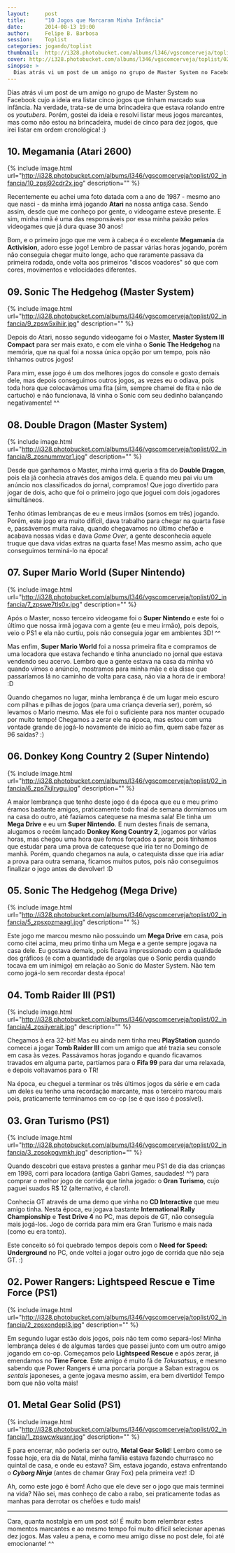 ```yaml
---
layout:     post
title:      "10 Jogos que Marcaram Minha Infância"
date:       2014-08-13 19:00
author:     Felipe B. Barbosa
session:    Toplist
categories: jogando/toplist
thumbnail:  http://i328.photobucket.com/albums/l346/vgscomcerveja/toplist/02_infancia/post_thumbnail_zps7gwsuvcc.jpg
cover: http://i328.photobucket.com/albums/l346/vgscomcerveja/toplist/02_infancia/post_header_zpswytcheo5.jpg
sinopse: >
  Dias atrás vi um post de um amigo no grupo de Master System no Facebook cujo a ideia era listar cinco jogos que tinham marcado sua infância. Na verdade, trata-se de uma brincadeira que estava rolando entre os youtubers. Porém, gostei da ideia e resolvi listar meus jogos marcantes, mas como não estou na brincadeira, mudei de cinco para dez jogos, que irei listar em ordem cronológica! :)
---
```

Dias atrás vi um post de um amigo no grupo de Master System no Facebook cujo a ideia era listar cinco jogos que tinham marcado sua infância. Na verdade, trata-se de uma brincadeira que estava rolando entre os *youtubers*. Porém, gostei da ideia e resolvi listar meus jogos marcantes, mas como não estou na brincadeira, mudei de cinco para dez jogos, que irei listar em ordem cronológica! :)

## 10. Megamania (Atari 2600)

{% include image.html url="http://i328.photobucket.com/albums/l346/vgscomcerveja/toplist/02_infancia/10_zpsj92cdr2x.jpg" description="" %}

Recentemente eu achei uma foto datada com a ano de 1987 - mesmo ano que nasci - da minha irmã jogando **Atari** na nossa antiga casa. Sendo assim, desde que me conheço por gente, o videogame esteve presente. E sim, minha irmã é uma das responsáveis por essa minha paixão pelos videogames que já dura quase 30 anos!

Bom, e o primeiro jogo que me vem à cabeça é o excelente **Megamania** da **Activision**, adoro esse jogo! Lembro de passar várias horas jogando, porém não conseguia chegar muito longe, acho que raramente passava da primeira rodada, onde volta aos primeiros "discos voadores" só que com cores, movimentos e velocidades diferentes.

## 09. Sonic The Hedgehog (Master System)

{% include image.html url="http://i328.photobucket.com/albums/l346/vgscomcerveja/toplist/02_infancia/9_zpsw5xihiir.jpg" description="" %}

Depois do Atari, nosso segundo videogame foi o Master, **Master System III Compact** para ser mais exato, e com ele vinha o **Sonic The Hedgehog** na memória, que na qual foi a nossa única opção por um tempo, pois não tínhamos outros jogos!

Para mim, esse jogo é um dos melhores jogos do console e gosto demais dele, mas depois conseguimos outros jogos, as vezes eu o odiava, pois toda hora que colocavámos uma fita (sim, sempre chamei de fita e não de cartucho) e não funcionava, lá vinha o Sonic com seu dedinho balançando negativamente! ^^

## 08. Double Dragon (Master System)

{% include image.html url="http://i328.photobucket.com/albums/l346/vgscomcerveja/toplist/02_infancia/8_zpsnummvpr1.jpg" description="" %}

Desde que ganhamos o Master, minha irmã queria a fita do **Double Dragon**, pois ela já conhecia através dos amigos dela. E quando meu pai viu um anúncio nos classificados do jornal, compramos! Que jogo divertido para jogar de dois, acho que foi o primeiro jogo que joguei com dois jogadores simultâneos.

Tenho ótimas lembranças de eu e meus irmãos (somos em três) jogando. Porém, este jogo era muito difícil, dava trabalho para chegar na quarta fase e, passávemos muita raiva, quando chegavamos no último chefão e acabava nossas vidas e dava *Game Over*, a gente desconhecia aquele truque que dava vidas extras na quarta fase! Mas mesmo assim, acho que conseguimos terminá-lo na época!

## 07. Super Mario World (Super Nintendo)

{% include image.html url="http://i328.photobucket.com/albums/l346/vgscomcerveja/toplist/02_infancia/7_zpswe7tls0x.jpg" description="" %}

Após o Master, nosso terceiro videogame foi o **Super Nintendo** e este foi o último que nossa irmã jogava com a gente (eu e meu irmão), pois depois, veio o PS1 e ela não curtiu, pois não conseguia jogar em ambientes 3D! ^^

Mas enfim, **Super Mario World** foi a nossa primeira fita e compramos de uma locadora que estava fechando e tinha anunciado no jornal que estava vendendo seu acervo. Lembro que a gente estava na casa da minha vó quando vimos o anúncio, mostramos para minha mãe e ela disse que passaríamos lá no caminho de volta para casa, não via a hora de ir embora! :D

Quando chegamos no lugar, minha lembrança é de um lugar meio escuro com pilhas e pilhas de jogos (para uma criança deveria ser), porém, só levamos o Mario mesmo. Mas ele foi o suficiente para nos manter ocupado por muito tempo! Chegamos a zerar ele na época, mas estou com uma vontade grande de jogá-lo novamente de início ao fim, quem sabe fazer as 96 saídas? :)

## 06. Donkey Kong Country 2 (Super Nintendo)

{% include image.html url="http://i328.photobucket.com/albums/l346/vgscomcerveja/toplist/02_infancia/6_zps7kjlrygu.jpg" description="" %}

A maior lembrança que tenho deste jogo é da época que eu e meu primo éramos bastante amigos, praticamente todo final de semana dormíamos um na casa do outro, até fazíamos catequese na mesma sala! Ele tinha um **Mega Drive** e eu um **Super Nintendo**. E num destes finais de semana, alugamos o recém lançado **Donkey Kong Country 2**, jogamos por várias horas, mas chegou uma hora que fomos forçados a parar, pois tínhamos que estudar para uma prova de catequese que iria ter no Domingo de manhã. Porém, quando chegamos na aula, o catequista disse que iria adiar a prova para outra semana, ficamos muitos putos, pois não conseguimos finalizar o jogo antes de devolver! :D

## 05. Sonic The Hedgehog (Mega Drive)

{% include image.html url="http://i328.photobucket.com/albums/l346/vgscomcerveja/toplist/02_infancia/5_zpsxpzmaagl.jpg" description="" %}

Este jogo me marcou mesmo não possuindo um **Mega Drive** em casa, pois como citei acima, meu primo tinha um Mega e a gente sempre jogava na casa dele. Eu gostava demais, pois ficava impressionado com a qualidade dos gráficos (e com a quantidade de argolas que o Sonic perdia quando tocava em um inimigo) em relação ao Sonic do Master System. Não tem como jogá-lo sem recordar desta época!

## 04. Tomb Raider III (PS1)

{% include image.html url="http://i328.photobucket.com/albums/l346/vgscomcerveja/toplist/02_infancia/4_zpsiiyerait.jpg" description="" %}

Chegamos à era 32-bit! Mas eu ainda nem tinha meu **PlayStation** quando comecei a jogar **Tomb Raider III** com um amigo que até trazia seu console em casa às vezes. Passávamos horas jogando e quando ficavamos travados em alguma parte, partíamos para o **Fifa 99** para dar uma relaxada, e depois voltavamos para o TR!

Na época, eu cheguei a terminar os três últimos jogos da série e em cada um deles eu tenho uma recordação marcante, mas o terceiro marcou mais pois, praticamente terminamos em co-op (se é que isso é possível).

## 03. Gran Turismo (PS1)

{% include image.html url="http://i328.photobucket.com/albums/l346/vgscomcerveja/toplist/02_infancia/3_zpsokpgvmkh.jpg" description="" %}

Quando descobri que estava prestes a ganhar meu PS1 de dia das crianças em 1998, corri para locadora (antiga Gabri Games, saudades! ^^) para comprar o melhor jogo de corrida que tinha jogado: o **Gran Turismo**, cujo paguei suados R$ 12 (alternativo, é claro!).

Conhecia GT através de uma demo que vinha no **CD Interactive** que meu amigo tinha. Nesta época, eu jogava bastante **International Rally Championship** e **Test Drive 4** no PC, mas depois de GT, não conseguia mais jogá-los. Jogo de corrida para mim era Gran Turismo e mais nada (como eu era tonto).

Este conceito só foi quebrado tempos depois com o **Need for Speed: Underground** no PC, onde voltei a jogar outro jogo de corrida que não seja GT. :)

## 02. Power Rangers: Lightspeed Rescue e Time Force (PS1)

{% include image.html url="http://i328.photobucket.com/albums/l346/vgscomcerveja/toplist/02_infancia/2_zpsxondepl3.jpg" description="" %}

Em segundo lugar estão dois jogos, pois não tem como separá-los! Minha lembrança deles é de algumas tardes que passei junto com um outro amigo jogando em co-op. Começamos pelo **Lightspeed Rescue** e após zerar, já emendamos no **Time Force**. Este amigo é muito fã de *Tokusatsus*, e mesmo sabendo que Power Rangers é uma porcaria porque a Saban estragou os *sentais* japoneses, a gente jogava mesmo assim, era bem divertido! Tempo bom que não volta mais!

## 01. Metal Gear Solid (PS1)

{% include image.html url="http://i328.photobucket.com/albums/l346/vgscomcerveja/toplist/02_infancia/1_zpswcwkusnr.jpg" description="" %}

E para encerrar, não poderia ser outro, **Metal Gear Solid**! Lembro como se fosse hoje, era dia de Natal, minha família estava fazendo churrasco no quintal de casa, e onde eu estava? Sim, estava jogando, estava enfrentando o **_Cyborg Ninja_** (antes de chamar Gray Fox) pela primeira vez! :D

Ah, como este jogo é bom! Acho que ele deve ser o jogo que mais terminei na vida? Não sei, mas conheço de cabo a rabo, sei praticamente todas as manhas para derrotar os chefões e tudo mais!

---

Cara, quanta nostalgia em um post só! É muito bom relembrar estes momentos marcantes e ao mesmo tempo foi muito difícil selecionar apenas dez jogos. Mas valeu a pena, e como meu amigo disse no post dele, foi até emocionante! ^^

